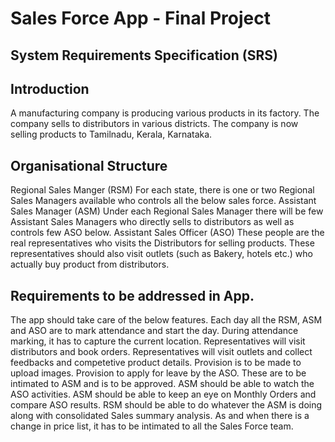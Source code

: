 Sales Force App - Final Project
======================================================

System Requirements Specification (SRS)
----------------------------------------
Introduction
----------------------------------------
A manufacturing company is producing various products in its factory. The company sells to distributors in various districts. The company is now selling products to Tamilnadu, Kerala, Karnataka.

Organisational Structure
--------------------------

Regional Sales Manger (RSM) For each state, there is one or two Regional Sales Managers available who controls all the below sales force.
Assistant Sales Manager (ASM) Under each Regional Sales Manager there will be few Assistant Sales Managers who directly sells to distributors as well as controls few ASO below.
Assistant Sales Officer (ASO) These people are the real representatives who visits the Distributors for selling products. These representatives should also visit outlets (such as Bakery, hotels etc.) who actually buy product from distributors.

Requirements to be addressed in App.
--------------------------------------------

The app should take care of the below features.
Each day all the RSM, ASM and ASO are to mark attendance and start the day.
During attendance marking, it has to capture the current location.
Representatives will visit distributors and book orders.
Representatives will visit outlets and collect feedbacks and competetive product details. Provision is to be made to upload images.
Provision to apply for leave by the ASO. These are to be intimated to ASM and is to be approved.
ASM should be able to watch the ASO activities.
ASM should be able to keep an eye on Monthly Orders and compare ASO results.
RSM should be able to do whatever the ASM is doing along with consolidated Sales summary analysis.
As and when there is a change in price list, it has to be intimated to all the Sales Force team.
